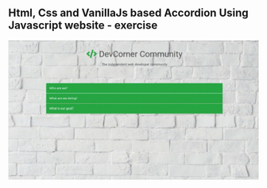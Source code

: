 Html, Css and VanillaJs based Accordion Using Javascript website - exercise
---

![AccordionUsingJavascript](https://github.com/r4nd3l/AccordionUsingJavascript/blob/master/img/sample.gif)
